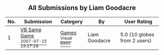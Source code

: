 ﻿<div align="center">

## All Submissions by Liam Goodacre

</div>

No.  | Submission | Category | By   | User Rating
---- | ---------- | -------- | ---- | -----------
1 | [VB Same Game<br /><sup>2007-07-15 19:27:28</sup>](https://github.com/Planet-Source-Code/liam-goodacre-vb-same-game__1-68964) | [Games<br /><sup>Visual Basic</sup>](../ByCategory/games__1-38.md) | Liam Goodacre | 5.0 (10 globes from 2 users)
